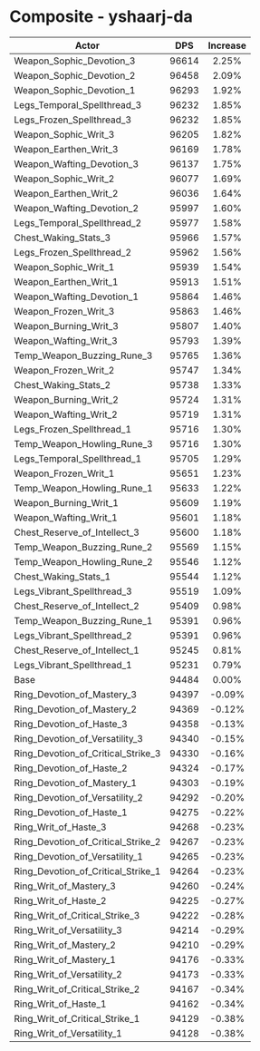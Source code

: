 # Composite - yshaarj-da
| Actor | DPS | Increase |
|---|:---:|:---:|
|Weapon_Sophic_Devotion_3|96614|2.25%|
|Weapon_Sophic_Devotion_2|96458|2.09%|
|Weapon_Sophic_Devotion_1|96293|1.92%|
|Legs_Temporal_Spellthread_3|96232|1.85%|
|Legs_Frozen_Spellthread_3|96232|1.85%|
|Weapon_Sophic_Writ_3|96205|1.82%|
|Weapon_Earthen_Writ_3|96169|1.78%|
|Weapon_Wafting_Devotion_3|96137|1.75%|
|Weapon_Sophic_Writ_2|96077|1.69%|
|Weapon_Earthen_Writ_2|96036|1.64%|
|Weapon_Wafting_Devotion_2|95997|1.60%|
|Legs_Temporal_Spellthread_2|95977|1.58%|
|Chest_Waking_Stats_3|95966|1.57%|
|Legs_Frozen_Spellthread_2|95962|1.56%|
|Weapon_Sophic_Writ_1|95939|1.54%|
|Weapon_Earthen_Writ_1|95913|1.51%|
|Weapon_Wafting_Devotion_1|95864|1.46%|
|Weapon_Frozen_Writ_3|95863|1.46%|
|Weapon_Burning_Writ_3|95807|1.40%|
|Weapon_Wafting_Writ_3|95793|1.39%|
|Temp_Weapon_Buzzing_Rune_3|95765|1.36%|
|Weapon_Frozen_Writ_2|95747|1.34%|
|Chest_Waking_Stats_2|95738|1.33%|
|Weapon_Burning_Writ_2|95724|1.31%|
|Weapon_Wafting_Writ_2|95719|1.31%|
|Legs_Frozen_Spellthread_1|95716|1.30%|
|Temp_Weapon_Howling_Rune_3|95716|1.30%|
|Legs_Temporal_Spellthread_1|95705|1.29%|
|Weapon_Frozen_Writ_1|95651|1.23%|
|Temp_Weapon_Howling_Rune_1|95633|1.22%|
|Weapon_Burning_Writ_1|95609|1.19%|
|Weapon_Wafting_Writ_1|95601|1.18%|
|Chest_Reserve_of_Intellect_3|95600|1.18%|
|Temp_Weapon_Buzzing_Rune_2|95569|1.15%|
|Temp_Weapon_Howling_Rune_2|95546|1.12%|
|Chest_Waking_Stats_1|95544|1.12%|
|Legs_Vibrant_Spellthread_3|95519|1.09%|
|Chest_Reserve_of_Intellect_2|95409|0.98%|
|Temp_Weapon_Buzzing_Rune_1|95391|0.96%|
|Legs_Vibrant_Spellthread_2|95391|0.96%|
|Chest_Reserve_of_Intellect_1|95245|0.81%|
|Legs_Vibrant_Spellthread_1|95231|0.79%|
|Base|94484|0.00%|
|Ring_Devotion_of_Mastery_3|94397|-0.09%|
|Ring_Devotion_of_Mastery_2|94369|-0.12%|
|Ring_Devotion_of_Haste_3|94358|-0.13%|
|Ring_Devotion_of_Versatility_3|94340|-0.15%|
|Ring_Devotion_of_Critical_Strike_3|94330|-0.16%|
|Ring_Devotion_of_Haste_2|94324|-0.17%|
|Ring_Devotion_of_Mastery_1|94303|-0.19%|
|Ring_Devotion_of_Versatility_2|94292|-0.20%|
|Ring_Devotion_of_Haste_1|94275|-0.22%|
|Ring_Writ_of_Haste_3|94268|-0.23%|
|Ring_Devotion_of_Critical_Strike_2|94267|-0.23%|
|Ring_Devotion_of_Versatility_1|94265|-0.23%|
|Ring_Devotion_of_Critical_Strike_1|94264|-0.23%|
|Ring_Writ_of_Mastery_3|94260|-0.24%|
|Ring_Writ_of_Haste_2|94225|-0.27%|
|Ring_Writ_of_Critical_Strike_3|94222|-0.28%|
|Ring_Writ_of_Versatility_3|94214|-0.29%|
|Ring_Writ_of_Mastery_2|94210|-0.29%|
|Ring_Writ_of_Mastery_1|94176|-0.33%|
|Ring_Writ_of_Versatility_2|94173|-0.33%|
|Ring_Writ_of_Critical_Strike_2|94167|-0.34%|
|Ring_Writ_of_Haste_1|94162|-0.34%|
|Ring_Writ_of_Critical_Strike_1|94129|-0.38%|
|Ring_Writ_of_Versatility_1|94128|-0.38%|
